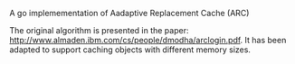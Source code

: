 A go implemementation of Aadaptive Replacement Cache (ARC)

The original algorithm is presented in the paper: http://www.almaden.ibm.com/cs/people/dmodha/arclogin.pdf. It has been adapted to support caching objects with different memory sizes.
